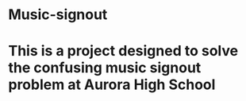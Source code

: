 # Music-signout

# This is a project designed to solve the confusing music signout problem at Aurora High School
